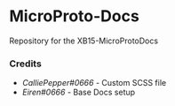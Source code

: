 # MicroProto-Docs
Repository for the XB15-MicroProtoDocs

### Credits
- *CalliePepper#0666* - Custom SCSS file
- *Eiren#0666* - Base Docs setup